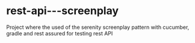 # rest-api---screenplay
Project where the used of the serenity screenplay pattern with cucumber, gradle and rest assured for testing rest API
